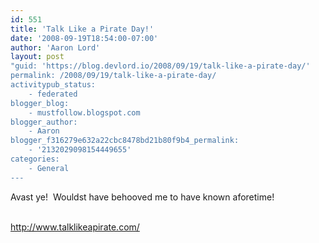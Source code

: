 ```yaml
---
id: 551
title: 'Talk Like a Pirate Day!'
date: '2008-09-19T18:54:00-07:00'
author: 'Aaron Lord'
layout: post
"guid: 'https://blog.devlord.io/2008/09/19/talk-like-a-pirate-day/'
permalink: /2008/09/19/talk-like-a-pirate-day/
activitypub_status:
    - federated
blogger_blog:
    - mustfollow.blogspot.com
blogger_author:
    - Aaron
blogger_f316279e632a22cbc8478bd21b80f9b4_permalink:
    - '2132029098154449655'
categories:
    - General
---
```


Avast ye!  Wouldst have behooved me to have known aforetime!<div><br /></div><div><a href="http://www.talklikeapirate.com/">http://www.talklikeapirate.com/</a><br /></div><div class="blogger-post-footer"></div>